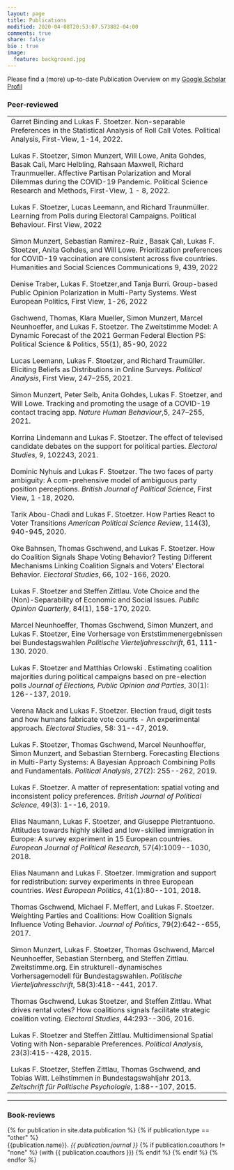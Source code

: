 ```yaml
---
layout: page
title: Publications
modified: 2020-04-08T20:53:07.573882-04:00
comments: true
share: false
bio : true
image:
  feature: background.jpg
---
```



Please find a (more) up-to-date Publication Overview on my 
<a href="https://scholar.google.com/citations?user=y1V_dy0AAAAJ&hl=de">Google Scholar Profil</a>



<h3>Peer-reviewed</h3>

<table>

<tr valign="top">
<td class="bibtexitem">
Garret Binding and Lukas F. Stoetzer. Non-separable Preferences in the Statistical
Analysis of Roll Call Votes. Political Analysis, First-View, 1-14, 2022.
</td>
</tr>

<tr class="spacer"><td></td></tr>
<tr class="spacer"><td></td></tr>

<tr valign="top">
<td class="bibtexitem">
Lukas F. Stoetzer, Simon Munzert, Will Lowe, Anita Gohdes, Basak Cali, Marc Helbling, Rahsaan
Maxwell, Richard Traunmueller. Affective Partisan Polarization and
Moral Dilemmas during the COVID-19 Pandemic. Political Science Research
and Methods, First-View, 1 - 8, 2022.
</td>
</tr>

<tr class="spacer"><td></td></tr>
<tr class="spacer"><td></td></tr>

<tr valign="top">
<td class="bibtexitem">
Lukas F. Stoetzer, Lucas Leemann, and Richard Traunmüller. Learning from Polls
during Electoral Campaigns. Political Behaviour. First View, 2022
</td>
</tr>

<tr class="spacer"><td></td></tr>
<tr class="spacer"><td></td></tr>


<tr valign="top">
<td class="bibtexitem">
Simon Munzert, Sebastian Ramirez-Ruiz , Basak Çalı, Lukas F. Stoetzer, Anita Gohdes, and Will Lowe. Prioritization preferences for COVID-19 vaccination are consistent across five
countries. Humanities and Social Sciences Communications 9, 439, 2022
</td>
</tr>

<tr class="spacer"><td></td></tr>
<tr class="spacer"><td></td></tr>

<tr valign="top">
<td class="bibtexitem">
Denise Traber, Lukas F. Stoetzer,and Tanja Burri. Group-based Public Opinion
Polarization in Multi-Party Systems. West European Politics, First View, 1-26, 2022
</td>
</tr>

<tr class="spacer"><td></td></tr>
<tr class="spacer"><td></td></tr>


  <tr valign="top">
<td class="bibtexitem">
Gschwend, Thomas, Klara Mueller, Simon Munzert, Marcel Neunhoeffer, and Lukas F. Stoetzer. The Zweitstimme Model: A Dynamic Forecast of the 2021 German
Federal Election PS: Political Science & Politics, 55(1), 85-90, 2022
</td>
</tr>

<tr class="spacer"><td></td></tr>
<tr class="spacer"><td></td></tr>

  <tr valign="top">
<td class="bibtexitem">
Lucas Leemann, Lukas F. Stoetzer, and Richard Traumüller. Eliciting Beliefs as Distributions in Online Surveys. <em>Political Analysis</em>, First View, 247–255, 2021.
</td>
</tr>


<tr class="spacer"><td></td></tr>
<tr class="spacer"><td></td></tr>

  <tr valign="top">
<td class="bibtexitem">
Simon Munzert, Peter Selb, Anita Gohdes, Lukas F. Stoetzer, and Will Lowe. Tracking and promoting the usage of a COVID-19 contact tracing app. <em>Nature Human Behaviour</em>,5, 247–255, 2021.
</td>
</tr>


<tr class="spacer"><td></td></tr>
<tr class="spacer"><td></td></tr>

  <tr valign="top">
<td class="bibtexitem">
Korrina Lindemann and Lukas F. Stoetzer. The effect of televised candidate debates on the support for political parties. <em>Electoral Studies</em>, 9, 102243, 2021.
</td>
</tr>



<tr class="spacer"><td></td></tr>
<tr class="spacer"><td></td></tr>

  <tr valign="top">
<td class="bibtexitem">
Dominic Nyhuis and  Lukas F. Stoetzer. The two faces of party ambiguity: A com-prehensive  model  of  ambiguous  party  position  perceptions. <em>British Journal of Political Science</em>, First View, 1 -18, 2020.
</td>
</tr>

<tr class="spacer"><td></td></tr>
<tr class="spacer"><td></td></tr>

  <tr valign="top">
<td class="bibtexitem">
Tarik Abou-Chadi and Lukas F. Stoetzer. How Parties React to Voter Transitions  <em>American Political Science Review</em>, 114(3), 940-945, 2020.
</td>
</tr>

<tr class="spacer"><td></td></tr>
<tr class="spacer"><td></td></tr>

  <tr valign="top">
<td class="bibtexitem">
Oke Bahnsen, Thomas Gschwend, and  Lukas F. Stoetzer. How do Coalition Signals Shape Voting Behavior? Testing Different Mechanisms Linking Coalition Signals and Voters' Electoral Behavior. <em>Electoral Studies</em>, 66, 102-166, 2020.
</td>
</tr>


<tr class="spacer"><td></td></tr>
<tr class="spacer"><td></td></tr>

<tr valign="top">
<td class="bibtexitem">
Lukas F. Stoetzer and  Steffen Zittlau.
Vote Choice and the (Non)-Separability of Economic and Social Issues.
 <em>Public Opinion Quarterly</em>, 84(1), 158-170, 2020.
</td>
</tr>

<tr class="spacer"><td></td></tr>
<tr class="spacer"><td></td></tr>

<tr valign="top">
<td class="bibtexitem">
Marcel Neunhoeffer, Thomas Gschwend, Simon Munzert, and Lukas F. Stoetzer, Eine Vorhersage  von  Erststimmenergebnissen  bei  Bundestagswahlen  <em>Politische Vierteljahresschrift</em>, 61, 111-130. 2020.
</td>
</tr>


<tr class="spacer"><td></td></tr>
<tr class="spacer"><td></td></tr>

<tr valign="top">
<td class="bibtexitem">
Lukas F. Stoetzer and  Matthias Orlowski .
Estimating coalition majorities during political campaigns based on pre-election polls
 <em>Journal of Elections, Public Opinion and Parties</em>, 30(1): 126--137, 2019.
</td>
</tr>

<tr class="spacer"><td></td></tr>
<tr class="spacer"><td></td></tr>

<tr valign="top">
<td class="bibtexitem">
Verena Mack and Lukas&nbsp;F. Stoetzer.
 Election fraud, digit tests and how humans fabricate vote counts -
  An experimental approach.
 <em>Electoral Studies</em>, 58: 31--47, 2019.
</td>
</tr>

<tr class="spacer"><td></td></tr>
<tr class="spacer"><td></td></tr>

<tr valign="top">
<td class="bibtexitem">
Lukas&nbsp;F. Stoetzer, Thomas Gschwend, Marcel Neunhoeffer, Simon Munzert, and  Sebastian Sternberg.
 Forecasting Elections in Multi-Party Systems: A Bayesian Approach
  Combining Polls and Fundamentals.
 <em>Political Analysis</em>, 27(2): 255--262, 2019.
</td>
</tr>

<tr class="spacer"><td></td></tr>
<tr class="spacer"><td></td></tr>

<tr valign="top">
<td class="bibtexitem">
Lukas&nbsp;F. Stoetzer.
 A matter of representation: spatial voting and inconsistent policy preferences. <em>British Journal of Political Science</em>, 49(3): 1--16, 2019. 
</td>
</tr>

<tr class="spacer"><td></td></tr>
<tr class="spacer"><td></td></tr>

<tr valign="top">
<td class="bibtexitem">
Elias Naumann, Lukas F. Stoetzer, and Giuseppe Pietrantuono.
 Attitudes towards highly skilled and low-skilled immigration in
  Europe: A survey experiment in 15 European countries.
 <em>European Journal of Political Research</em>, 57(4):1009--1030, 2018.
</td>
</tr>

<tr class="spacer"><td></td></tr>
<tr class="spacer"><td></td></tr>

<tr valign="top">
<td class="bibtexitem">
Elias Naumann and Lukas&nbsp;F. Stoetzer.
 Immigration and support for redistribution: survey experiments in
  three European countries.
 <em>West European Politics</em>, 41(1):80--101, 2018.
</td>
</tr>

<tr class="spacer"><td></td></tr>
<tr class="spacer"><td></td></tr>

<tr valign="top">
<td class="bibtexitem">
Thomas Gschwend, Michael&nbsp;F. Meffert, and Lukas&nbsp;F. Stoetzer.
 Weighting Parties and Coalitions: How Coalition Signals Influence
  Voting Behavior.
 <em>Journal of Politics</em>, 79(2):642--655, 2017.
</td>
</tr>


<tr class="spacer"><td></td></tr>
<tr class="spacer"><td></td></tr>

<tr valign="top">
<td class="bibtexitem">
Simon Munzert, Lukas&nbsp;F. Stoetzer, Thomas Gschwend, Marcel Neunhoeffer,
  Sebastian Sternberg, and Steffen Zittlau.
 Zweitstimme.org. Ein strukturell-dynamisches Vorhersagemodell
  f&uuml;r Bundestagswahlen.
 <em>Politische Vierteljahresschrift</em>, 58(3):418--441, 2017.
</td>
</tr>

<tr class="spacer"><td></td></tr>
<tr class="spacer"><td></td></tr>

<tr valign="top">
<td class="bibtexitem">
Thomas Gschwend, Lukas Stoetzer, and Steffen Zittlau.
 What drives rental votes? How coalitions signals facilitate
  strategic coalition voting.
 <em>Electoral Studies</em>, 44:293--306, 2016.
</td>
</tr>

<tr class="spacer"><td></td></tr>
<tr class="spacer"><td></td></tr>

<tr valign="top">
<td class="bibtexitem">
Lukas&nbsp;F. Stoetzer and Steffen Zittlau.
 Multidimensional Spatial Voting with Non-separable Preferences.
 <em>Political Analysis</em>, 23(3):415--428, 2015.
</td>
</tr>

<tr class="spacer"><td></td></tr>
<tr class="spacer"><td></td></tr>

<tr valign="top">
<td class="bibtexitem">
Lukas&nbsp;F. Stoetzer, Steffen Zittlau, Thomas Gschwend, and Tobias Witt.
 Leihstimmen in Bundestagswahljahr 2013.
 <em>Zeitschrift f&uuml;r Politische Psychologie</em>, 1:88--107,
  2015.
</td>
</tr>

</table>

<hr>

<h3>Book-reviews</h3>

<dl>
{% for publication in site.data.publication %}
	{% if publication.type == "other" %}
  	<dt>  {{publication.name}}. <i>{{ publication.journal }}</i>
  	{% if publication.coauthors != "none" %} (with {{ publication.coauthors }})
	{% endif %}
	{% endif %}
{% endfor %}
</dl>
